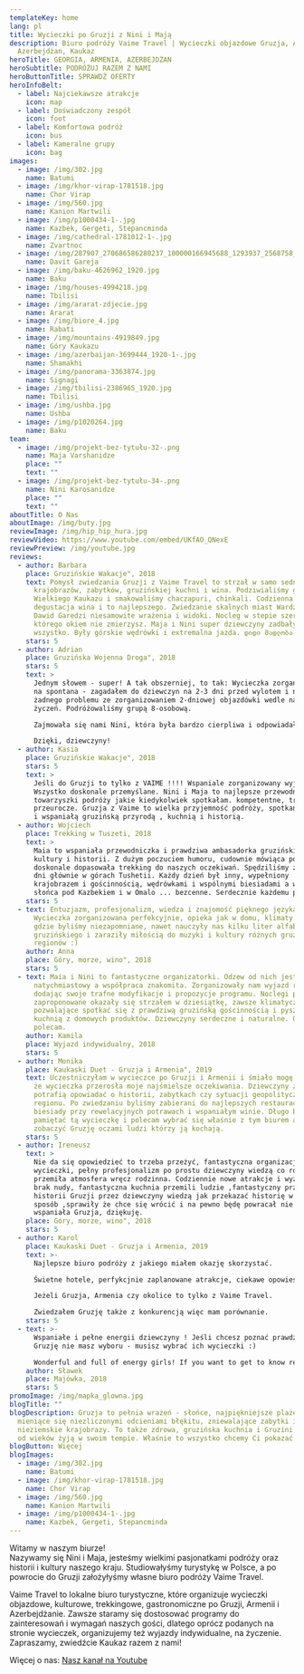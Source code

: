 ```yaml
---
templateKey: home
lang: pl
title: Wycieczki po Gruzji z Nini i Mają
description: Biuro podróży Vaime Travel | Wycieczki objazdowe Gruzja, Armenia,
  Azerbejdżan, Kaukaz
heroTitle: GEORGIA, ARMENIA, AZERBEJDŻAN
heroSubtitle: PODRÓŻUJ RAZEM Z NAMI
heroButtonTitle: SPRAWDŹ OFERTY
heroInfoBelt:
  - label: Najciekawsze atrakcje
    icon: map
  - label: Doświadczony zespół
    icon: foot
  - label: Komfortowa podróż
    icon: bus
  - label: Kameralne grupy
    icon: bag
images:
  - image: /img/302.jpg
    name: Batumi
  - image: /img/khor-virap-1781518.jpg
    name: Chor Virap
  - image: /img/560.jpg
    name: Kanion Martwili
  - image: /img/p1000434-1-.jpg
    name: Kazbek, Gergeti, Stepancminda
  - image: /img/cathedral-1781012-1-.jpg
    name: Zvartnoc
  - image: /img/287907_270686586280237_100000166945688_1293937_2568758_o.jpg
    name: Davit Gareja
  - image: /img/baku-4626962_1920.jpg
    name: Baku
  - image: /img/houses-4994218.jpg
    name: Tbilisi
  - image: /img/ararat-zdjecie.jpg
    name: Ararat
  - image: /img/biore_4.jpg
    name: Rabati
  - image: /img/mountains-4919849.jpg
    name: Góry Kaukazu
  - image: /img/azerbaijan-3699444_1920-1-.jpg
    name: Shamakhi
  - image: /img/panorama-3363874.jpg
    name: Signagi
  - image: /img/tbilisi-2386965_1920.jpg
    name: Tbilisi
  - image: /img/ushba.jpg
    name: Ushba
  - image: /img/p1020264.jpg
    name: Baku
team:
  - image: /img/projekt-bez-tytułu-32-.png
    name: Maja Varshanidze
    place: ""
    text: ""
  - image: /img/projekt-bez-tytułu-34-.png
    name: Nini Karosanidze
    place: ""
    text: ""
aboutTitle: O Nas
aboutImage: /img/buty.jpg
reviewImage: /img/hip_hip_hura.jpg
reviewVideo: https://www.youtube.com/embed/UKfAO_QNexE
reviewPreview: /img/youtube.jpg
reviews:
  - author: Barbara
    place: Gruzińskie Wakacje", 2018
    text: Pomysł zwiedzania Gruzji z Vaime Travel to strzał w samo sedno gruzińskich
      krajobrazów, zabytków, gruzińskiej kuchni i wina. Podziwialiśmy gory
      Wielkiego Kaukazu i smakowaliśmy chaczapuri, chinkali. Codzienna
      degustacja wina i to najlepszego. Zwiedzanie skalnych miast Wardzia i
      Dawid Garedzi niesamowite wrażenia i widoki. Nocleg w stepie szerokim,
      którego okiem nie zmierzysz. Maja i Nini super dziewczyny zadbały o
      wszystko. Były górskie wędrówki i extremalna jazda. დიდი მადლობა!
    stars: 5
  - author: Adrian
    place: Gruzińska Wojenna Droga", 2018
    stars: 5
    text: >
      Jednym słowem - super! A tak obszerniej, to tak: Wycieczka zorganizowana
      na spontana - zagadałem do dziewczyn na 2-3 dni przed wylotem i nie było
      żadnego problemu ze zorganizowaniem 2-dniowej objazdówki wedle naszych
      życzeń. Podróżowaliśmy grupą 8-osobową.

      Zajmowała się nami Nini, która była bardzo cierpliwa i odpowiadała na wszystkie pytania. Szkoda, że to tylko 2 dni :( Ale... niezapomniana przygoda :)

      Dzięki, dziewczyny!
  - author: Kasia
    place: Gruzińskie Wakacje", 2018
    stars: 5
    text: >
      Jeśli do Gruzji to tylko z VAIME !!!! Wspaniale zorganizowany wyjazd.
      Wszystko doskonale przemyślane. Nini i Maja to najlepsze przewodniczki i
      towarzyszki podróży jakie kiedykolwiek spotkałam. kompetentne, troskliwe i
      przeurocze. Gruzja z Vaime to wielka przyjemność podróży, spotkań z ludźmi
      i wspaniałą gruzińską przyrodą , kuchnią i historią.
  - author: Wojciech
    place: Trekking w Tuszeti, 2018
    text: >
      Maia to wspaniała przewodniczka i prawdziwa ambasadorka gruzińskiej
      kultury i historii. Z dużym poczuciem humoru, cudownie mówiąca po polsku i
      doskonale dopasowała trekking do naszych oczekiwań. Spędziliśmy z grupą 11
      dni głównie w górach Tushetii. Każdy dzień był inny, wypełniony
      krajobrazem i gościnnością, wędrówkami i wspólnymi biesiadami a wschody
      słońca pod Kazbekiem i w Omalo ... bezcenne. Serdecznie każdemu polecam
    stars: 5
  - text: Entuzjazm, profesjonalizm, wiedza i znajomość pięknego języka polskiego :)
      Wycieczka zorganizowana perfekcyjnie, opieka jak w domu, klimaty miejsc
      gdzie byliśmy niezapomniane, nawet nauczyły nas kilku liter alfabetu
      gruzińskiego i zaraziły miłością do muzyki i kultury różnych gruzińskich
      regionów :)
    author: Anna
    place: Góry, morze, wino", 2018
    stars: 5
  - text: Maia i Nini to fantastyczne organizatorki. Odzew od nich jest
      natychmiastowy a współpraca znakomita. Zorganizowały nam wyjazd rodzinny,
      dodając swoje trafne modyfikacje i propozycje programu. Noclegi przez nie
      zaproponowane okazały się strzałem w dziesiątkę, zawsze klimatyczne,
      pozwalające spotkać się z prawdziwą gruzińską gościnnością i pyszną
      kuchnią z domowych produktów. Dziewczyny serdeczne i naturalne. Gorąco
      polecam.
    author: Kamila
    place: Wyjazd indywidualny, 2018
    stars: 5
  - author: Monika
    place: Kaukaski Duet - Gruzja i Armenia", 2019
    text: Uczestniczyłam w wycieczce po Gruzji i Armenii i śmiało mogę powiedzieć,
      że wycieczka przerosła moje najśmielsze oczekiwania. Dziewczyny z pasją
      potrafią opowiadać o historii, zabytkach czy sytuacji geopolitycznej
      regionu. Po zwiedzaniu byliśmy zabierani do najlepszych restauracji na
      biesiady przy rewelacyjnych potrawach i wspaniałym winie. Długo będę
      pamiętać tą wycieczkę i polecam wybrać się właśnie z tym biurem aby
      zobaczyć Gruzję oczami ludzi którzy ją kochają.
    stars: 5
  - author: Ireneusz
    text: >
      Nie da się opowiedzieć to trzeba przeżyć, fantastyczna organizacja
      wycieczki, pełny profesjonalizm po prostu dziewczyny wiedzą co robią,
      przemiła atmosfera wręcz rodzinna. Codziennie nowe atrakcje i wyzwania
      brak nudy, fantastyczna kuchnia przemili ludzie ,fantastyczny przekaz o
      historii Gruzji przez dziewczyny wiedzą jak przekazać historię w ciekawy
      sposób ,sprawiły że chce się wrócić i na pewno będę powracał nie jeden raz
      wspaniała Gruzja, dziękuję.
    place: Góry, morze, wino", 2018
    stars: 5
  - author: Karol
    place: Kaukaski Duet - Gruzja i Armenia, 2019
    text: >-
      Najlepsze biuro podróży z jakiego miałem okazję skorzystać.

      Świetne hotele, perfykcjnie zaplanowane atrakcje, ciekawe opowieści o Gruzji i kaukazie, fantastyczne kolacje a po nich wieczorne dyskusje przy lampce wina.

      Jeżeli Gruzja, Armenia czy okolice to tylko z Vaime Travel. 

      Zwiedzałem Gruzję także z konkurencją więc mam porównanie.
    stars: 5
  - text: >-
      Wspaniałe i pełne energii dziewczyny ! Jeśli chcesz poznać prawdziwą
      Gruzję nie masz wyboru - musisz wybrać ich wycieczki :)

      Wonderful and full of energy girls! If you want to get to know real Georgia, you have no choice but to choose their trips 
    author: Sławek
    place: Majówka, 2018
    stars: 5
promoImage: /img/mapka_glowna.jpg
blogTitle: ""
blogDescription: Gruzja to pełnia wrażeń - słońce, najpiękniejsze plaże, morza
  mieniące się niezliczonymi odcieniami błękitu, zniewalające zabytki i
  nieziemskie krajobrazy. To także zdrowa, gruzińska kuchnia i Gruzini, którzy
  od wieków żyją w swoim tempie. Właśnie to wszystko chcemy Ci pokazać!
blogButton: Więcej
blogImages:
  - image: /img/302.jpg
    name: Batumi
  - image: /img/khor-virap-1781518.jpg
    name: Chor Virap
  - image: /img/560.jpg
    name: Kanion Martwili
  - image: /img/p1000434-1-.jpg
    name: Kazbek, Gergeti, Stepancminda
---
```

Witamy w naszym biurze!\
Nazywamy się Nini i Maja, jesteśmy wielkimi pasjonatkami podróży oraz historii i kultury naszego kraju. Studiowałyśmy turystykę w Polsce, a po powrocie do Gruzji założyłyśmy własne biuro podróży Vaime Travel.

Vaime Travel to lokalne biuro turystyczne, które organizuje wycieczki objazdowe, kulturowe, trekkingowe, gastronomiczne po Gruzji, Armenii i Azerbejdżanie. Zawsze staramy się dostosować programy do zainteresowań i wymagań naszych gości, dlatego oprócz podanych na stronie wycieczek, organizujemy też wyjazdy indywidualne, na życzenie. \
Zapraszamy, zwiedźcie Kaukaz razem z nami!

Więcej o nas: [Nasz kanał na Youtube](https://www.youtube.com/channel/UCnYblaR424qXMVwkZzbJLkg?view_as=subscriber)